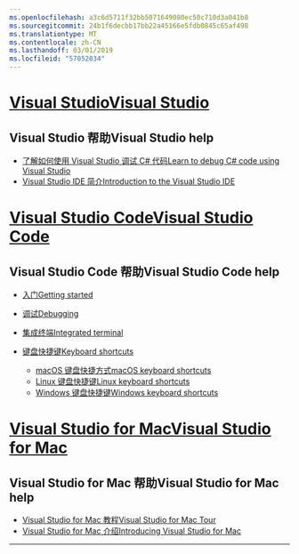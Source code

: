 ```yaml
---
ms.openlocfilehash: a3c6d5711f32bb5071649080ec50c710d3a041b8
ms.sourcegitcommit: 24b1f6decbb17bb22a45166e5fdb0845c65af498
ms.translationtype: MT
ms.contentlocale: zh-CN
ms.lasthandoff: 03/01/2019
ms.locfileid: "57052034"
---
```


<!-- VS -------------------------->
# <a name="visual-studiotabvisual-studio"></a>[<span data-ttu-id="fb7bc-101">Visual Studio</span><span class="sxs-lookup"><span data-stu-id="fb7bc-101">Visual Studio</span></span>](#tab/visual-studio)

## <a name="visual-studio-help"></a><span data-ttu-id="fb7bc-102">Visual Studio 帮助</span><span class="sxs-lookup"><span data-stu-id="fb7bc-102">Visual Studio help</span></span>

* [<span data-ttu-id="fb7bc-103">了解如何使用 Visual Studio 调试 C# 代码</span><span class="sxs-lookup"><span data-stu-id="fb7bc-103">Learn to debug C# code using Visual Studio</span></span>](https://docs.microsoft.com/en-us/visualstudio/debugger/getting-started-with-the-debugger?view=vs-2017)
* [<span data-ttu-id="fb7bc-104">Visual Studio IDE 简介</span><span class="sxs-lookup"><span data-stu-id="fb7bc-104">Introduction to the Visual Studio IDE</span></span>](https://docs.microsoft.com/en-us/visualstudio/ide/visual-studio-ide?view=vs-2017)

<!-- Code -------------------------->
# <a name="visual-studio-codetabvisual-studio-code"></a>[<span data-ttu-id="fb7bc-105">Visual Studio Code</span><span class="sxs-lookup"><span data-stu-id="fb7bc-105">Visual Studio Code</span></span>](#tab/visual-studio-code)

## <a name="visual-studio-code-help"></a><span data-ttu-id="fb7bc-106">Visual Studio Code 帮助</span><span class="sxs-lookup"><span data-stu-id="fb7bc-106">Visual Studio Code help</span></span>

* [<span data-ttu-id="fb7bc-107">入门</span><span class="sxs-lookup"><span data-stu-id="fb7bc-107">Getting started</span></span>](https://code.visualstudio.com/docs)
* [<span data-ttu-id="fb7bc-108">调试</span><span class="sxs-lookup"><span data-stu-id="fb7bc-108">Debugging</span></span>](https://code.visualstudio.com/docs/editor/debugging)
* [<span data-ttu-id="fb7bc-109">集成终端</span><span class="sxs-lookup"><span data-stu-id="fb7bc-109">Integrated terminal</span></span>](https://code.visualstudio.com/docs/editor/integrated-terminal)
* [<span data-ttu-id="fb7bc-110">键盘快捷键</span><span class="sxs-lookup"><span data-stu-id="fb7bc-110">Keyboard shortcuts</span></span>](https://code.visualstudio.com/docs/getstarted/keybindings#_keyboard-shortcuts-reference)

  * [<span data-ttu-id="fb7bc-111">macOS 键盘快捷方式</span><span class="sxs-lookup"><span data-stu-id="fb7bc-111">macOS keyboard shortcuts</span></span>](https://code.visualstudio.com/shortcuts/keyboard-shortcuts-macos.pdf)
  * [<span data-ttu-id="fb7bc-112">Linux 键盘快捷键</span><span class="sxs-lookup"><span data-stu-id="fb7bc-112">Linux keyboard shortcuts</span></span>](https://code.visualstudio.com/shortcuts/keyboard-shortcuts-linux.pdf)
  * [<span data-ttu-id="fb7bc-113">Windows 键盘快捷键</span><span class="sxs-lookup"><span data-stu-id="fb7bc-113">Windows keyboard shortcuts</span></span>](https://code.visualstudio.com/shortcuts/keyboard-shortcuts-windows.pdf)

<!-- Mac -------------------------->
# <a name="visual-studio-for-mactabvisual-studio-mac"></a>[<span data-ttu-id="fb7bc-114">Visual Studio for Mac</span><span class="sxs-lookup"><span data-stu-id="fb7bc-114">Visual Studio for Mac</span></span>](#tab/visual-studio-mac)

## <a name="visual-studio-for-mac-help"></a><span data-ttu-id="fb7bc-115">Visual Studio for Mac 帮助</span><span class="sxs-lookup"><span data-stu-id="fb7bc-115">Visual Studio for Mac help</span></span>

* [<span data-ttu-id="fb7bc-116">Visual Studio for Mac 教程</span><span class="sxs-lookup"><span data-stu-id="fb7bc-116">Visual Studio for Mac Tour</span></span>](https://docs.microsoft.com/en-us/visualstudio/mac/ide-tour)
* [<span data-ttu-id="fb7bc-117">Visual Studio for Mac 介绍</span><span class="sxs-lookup"><span data-stu-id="fb7bc-117">Introducing Visual Studio for Mac</span></span>](https://docs.microsoft.com/en-us/visualstudio/mac/)

---  
<!-- End of VS tabs -->